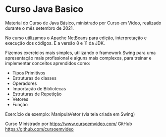 # Curso Java Basico
 
Material do Curso de Java Básico, ministrado por Curso em Vídeo, realizado durante
o mês setembro de 2021.

No curso utilizamos o Apache NetBeans para edição, interpretação e execução dos códigos.
E a versão 8 e 11 da JDK.

Fizemos exercícios mais simples, utilizando o framework Swing para uma apresentação
mais profissional e alguns mais complexos, para treinar e implementar conceitos
aprendidos como:
- Tipos Primitivos
- Estruturas de classes
- Operadores
- Importação de Bibliotecas
- Estruturas de Repetição
- Vetores
- Função

Exercício de exemplo: ManipulaVetor (via tela criada em Swing)

Curso Ministrado por https://www.cursoemvideo.com/
GitHub https://github.com/cursoemvideo
